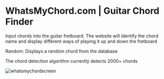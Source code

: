 # WhatsMyChord.com | Guitar Chord Finder

Input chords into the guitar fretboard. The website will identify the chord name and display different ways of playing it up and down the fretboard

Random: Displays a random chord from the database

The chord detection algorithm currently detects 2000+ chords

![whatsmychordscreen](https://user-images.githubusercontent.com/8596647/86066942-87ab1c00-ba41-11ea-98f8-167f33864203.png)
